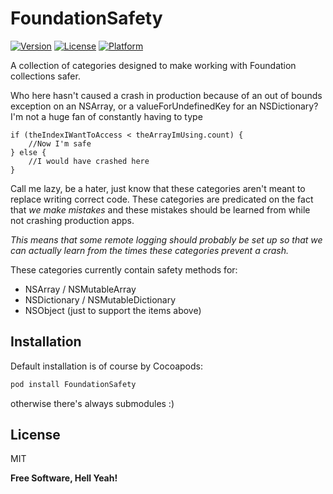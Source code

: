 # FoundationSafety

[![Version](https://img.shields.io/cocoapods/v/FoundationSafety.svg?style=flat)](http://cocoadocs.org/docsets/FoundationSafety)
[![License](https://img.shields.io/cocoapods/l/FoundationSafety.svg?style=flat)](http://cocoadocs.org/docsets/FoundationSafety)
[![Platform](https://img.shields.io/cocoapods/p/FoundationSafety.svg?style=flat)](http://cocoadocs.org/docsets/FoundationSafety)

A collection of categories designed to make working with Foundation collections safer.

Who here hasn't caused a crash in production because of an out of bounds exception on an NSArray, or a valueForUndefinedKey for an NSDictionary? I'm not a huge fan of constantly having to type

```objc
if (theIndexIWantToAccess < theArrayImUsing.count) {
    //Now I'm safe
} else {
    //I would have crashed here
}
```

Call me lazy, be a hater, just know that these categories aren't meant to replace writing correct code. These categories are predicated on the fact that *we make mistakes* and these mistakes should be learned from while not crashing production apps.

*This means that some remote logging should probably be set up so that we can actually learn from the times these categories prevent a crash.*

These categories currently contain safety methods for:
- NSArray / NSMutableArray
- NSDictionary / NSMutableDictionary
- NSObject (just to support the items above)

Installation
--------------

Default installation is of course by Cocoapods:

```sh
pod install FoundationSafety
```

otherwise there's always submodules :)

License
----

MIT

**Free Software, Hell Yeah!**


